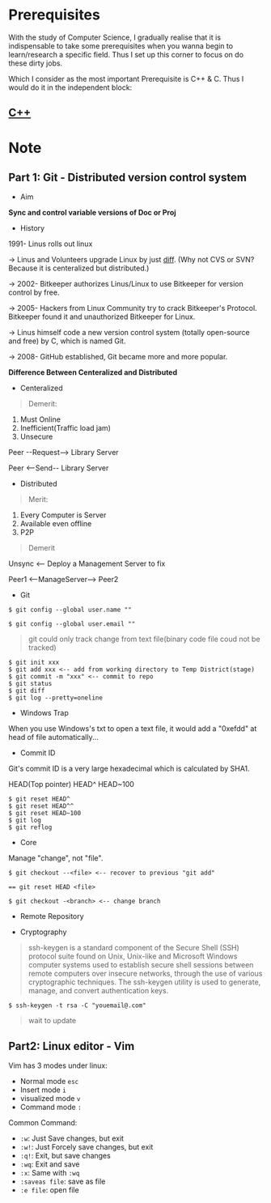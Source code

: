 # Prerequisites

With the study of Computer Science, I gradually realise that it is indispensable to take some prerequisites when you wanna begin to learn/research a specific field. Thus I set up this corner to focus on do these dirty jobs.

Which I consider as the most important Prerequisite is C++ & C. Thus I would do it in the independent block: 

## [C++](https://github.com/PeterWrighten/Peter_CS/blob/main/Prerequisites/Cpp/README.md)


# Note

## Part 1: Git - Distributed version control system

* Aim

**Sync and control variable versions of Doc or Proj**

* History

1991- Linus rolls out linux

-> Linus and Volunteers upgrade Linux by just [diff](https://en.wikipedia.org/wiki/Diff). (Why not CVS or SVN? Because it is centeralized but distributed.)

-> 2002- Bitkeeper authorizes Linus/Linux to use Bitkeeper for version control by free.

-> 2005- Hackers from Linux Community try to crack Bitkeeper's Protocol. Bitkeeper found it and unauthorized Bitkeeper for Linux.

-> Linus himself code a new version control system (totally open-source and free) by C, which is named Git.

-> 2008- GitHub established, Git became more and more popular.

**Difference Between Centeralized and Distributed**

* Centeralized

>Demerit:
1. Must Online
2. Inefficient(Traffic load jam)
3. Unsecure

Peer --Request--> Library Server

Peer <--Send-- Library Server

* Distributed

>Merit:
1. Every Computer is Server
2. Available even offline
3. P2P

>Demerit

Unsync <-- Deploy a Management Server to fix

Peer1 <--ManageServer--> Peer2

* Git

```$ git config --global user.name ""```

```$ git config --global user.email ""```

>git could only track change from text file(binary code file coud not be tracked)

```
$ git init xxx
$ git add xxx <-- add from working directory to Temp District(stage)
$ git commit -m "xxx" <-- commit to repo
$ git status
$ git diff
$ git log --pretty=oneline
```

* Windows Trap

When you use Windows's txt to open a text file, it would add a "0xefdd" at head of file automatically...

* Commit ID

Git's commit ID is a very large hexadecimal which is calculated by SHA1.

HEAD(Top pointer)
HEAD^
HEAD~100
```
$ git reset HEAD^
$ git reset HEAD^^
$ git reset HEAD~100
$ git log
$ git reflog
```

* Core

Manage "change", not "file".

```
$ git checkout --<file> <-- recover to previous "git add"

== git reset HEAD <file>

$ git checkout -<branch> <-- change branch
```
* Remote Repository

* Cryptography

>ssh-keygen is a standard component of the Secure Shell (SSH) protocol suite found on Unix, Unix-like and Microsoft Windows computer systems used to establish secure shell sessions between remote computers over insecure networks, through the use of various cryptographic techniques. The ssh-keygen utility is used to generate, manage, and convert authentication keys.

```
$ ssh-keygen -t rsa -C "youemail@.com"
```

>wait to update

## Part2: Linux editor - Vim

Vim has 3 modes under linux:

- Normal mode `esc`
- Insert mode `i`
- visualized mode `v`
- Command mode `:`

Common Command:

- `:w`: Just Save changes, but exit
- `:w!`: Just Forcely save changes, but exit 
- `:q!`: Exit, but save changes
- `:wq`: Exit and save
- `:x`: Same with `:wq`
- `:saveas file`: save as file
- `:e file`: open file
